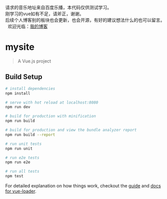 请求的音乐地址来自百度乐播，本代码仅供测试学习。  
刚学习的vue如有不足，请斧正，谢谢。  
后续个人博客别的板块也会更新，也会开源，有好的建议想法什么的也可以留言。  
欢迎光临：[我的博客](https://www.pusongwei.com)  
# mysite

> A Vue.js project

## Build Setup

``` bash
# install dependencies
npm install

# serve with hot reload at localhost:8080
npm run dev

# build for production with minification
npm run build

# build for production and view the bundle analyzer report
npm run build --report

# run unit tests
npm run unit

# run e2e tests
npm run e2e

# run all tests
npm test
```

For detailed explanation on how things work, checkout the [guide](http://vuejs-templates.github.io/webpack/) and [docs for vue-loader](http://vuejs.github.io/vue-loader).

